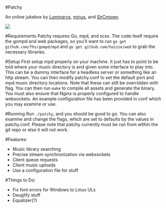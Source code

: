#Patchy

An online jukebox by [Luminarys](https://github.com/Luminarys), [minus](https://github.com/minus7), and [SirCmpwn](https://github.com/SirCmpwn).

![](https://fuwa.se/pip1tc.png)

#Requirements
Patchy requires Go, mpd, and scss. The code itself require the gompd and web packages, so you'll want to run `go get github.com/fhs/gompd/mpd` and `go get github.com/hoisie/web` to grab the necessary libraries.

#Setup
First setup mpd properly on your machine. It just has to point to be told where your music directory is and given some interface to play into. This can be a dummy interface for a headless server or something like an http stream. 
You can then modify patchy.conf to set the default port and mpd music directory locations. Note that these can still be overridden with flag. You can then run `make` to compile all assets and generate the binary.
You must also ensure that Nginx is properly configured to handle websockets. An example configuration file has been provided in conf which you may examine or use.

#Running
Run `./patchy`, and you should be good to go. You can also examine and change the flags, which are set to defaults by the values in patchy.conf. Please note that patchy currently must be run from within the git repo or else it will not work.

#Features:
* Music library searching
* Precise stream synchronization via websockets
* Client queue requests
* Client music uploads
* Use a configuration file for stuff

#Things to Do:
* Fix font errors for Windows to Linux ULs
* Deuglify stuff
* Equalizer(?)
